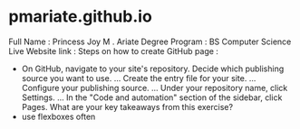 # pmariate.github.io

Full Name : Princess Joy M . Ariate
Degree Program : BS Computer Science
Live Website link : 
Steps on how to create GitHub page : 
- On GitHub, navigate to your site's repository.
Decide which publishing source you want to use. ...
Create the entry file for your site. ...
Configure your publishing source. ...
Under your repository name, click Settings. ...
In the "Code and automation" section of the sidebar, click Pages.
What are your key takeaways from this exercise?
- use flexboxes often

